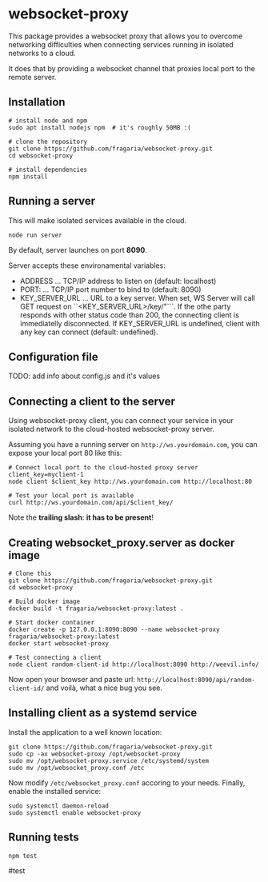 # websocket-proxy

This package provides a websocket proxy that allows you to overcome networking
difficulties when connecting services running in isolated networks to a cloud.

It does that by providing a websocket channel that proxies local port to
the remote server.


## Installation

```
# install node and npm
sudo apt install nodejs npm  # it's roughly 50MB :(

# clone the repository
git clone https://github.com/fragaria/websocket-proxy.git
cd websocket-proxy

# install dependencies
npm install
```

## Running a server

This will make isolated services available in the cloud.

```
node run server
```

By default, server launches on port **8090**.

Server accepts these environamental variables:

- ADDRESS ... TCP/IP address to listen on (default: localhost)
- PORT: ... TCP/IP port number to bind to (default: 8090)
- KEY_SERVER_URL ... URL to a key server. When set, WS Server will call GET
  request on ``<KEY_SERVER_URL>/key/<client-key>"```. If the othe party
  responds with other status code than 200, the connecting client is
  immediatelly disconnected.
  If KEY_SERVER_URL is undefined, client with any key can connect (default: undefined).

## Configuration file

TODO: add info about config.js and it's values

## Connecting a client to the server

Using websocket-proxy client, you can connect your service in your isolated
network to the cloud-hosted websocket-proxy server.

Assuming you have a running server on `http://ws.yourdomain.com`, you can
expose your local port 80 like this:

```
# Connect local port to the cloud-hosted proxy server
client_key=myclient-1
node client $client_key http://ws.yourdomain.com http://localhost:80

# Test your local port is available
curl http://ws.yourdomain.com/api/$client_key/
```

Note the **trailing slash**: **it has to be present**!

## Creating websocket_proxy.server as docker image

```
# Clone this
git clone https://github.com/fragaria/websocket-proxy.git
cd websocket-proxy

# Build docker image
docker build -t fragaria/websocket-proxy:latest .

# Start docker container
docker create -p 127.0.0.1:8090:8090 --name websocket-proxy fragaria/websocket-proxy:latest
docker start websocket-proxy

# Test connecting a client
node client random-client-id http://localhost:8090 http://weevil.info/
```

Now open your browser and paste url:
`http://localhost:8090/api/random-client-id/` and voilà, what a nice bug you
see.

## Installing client as a systemd service

Install the application to a well known location:

```
git clone https://github.com/fragaria/websocket-proxy.git
sudo cp -ax websocket-proxy /opt/websocket-proxy
sudo mv /opt/websocket-proxy.service /etc/systemd/system
sudo mv /opt/websocket_proxy.conf /etc
```

Now modify `/etc/websocket_proxy.conf` accoring to your needs. Finally, enable
the installed service:

```
sudo systemctl daemon-reload
sudo systemctl enable websocket-proxy
```

## Running tests

```
npm test
```

#test